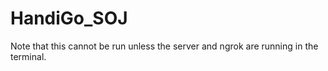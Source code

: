 # HandiGo_SOJ

Note that this cannot be run unless the server and ngrok are running in the terminal.

